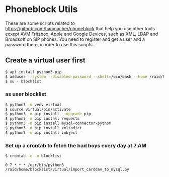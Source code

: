 # Phoneblock Utils

These are some scripts related to https://github.com/haumacher/phoneblock that help you use other tools ecxept AVM Fritzbox, Apple and Google Devices, such as XML, LDAP and Broadsoft on SIP phones. 
You need to register and get a user and a password there, in irder to use this scripts.

## Create a virtual user first

```bash
$ apt install python3-pip
$ adduser --system --disabled-password --shell=/bin/bash --home /raid/home/blocklist --group blocklist
$ su - blocklist
```
### as user blocklist
```bash 
$ python3 -m venv virtual
$ source virtual/bin/activate
$ python3 -m pip install --upgrade pip
$ python3 -m pip install requests
$ python3 -m pip install mysql-connector-python
$ python3 -m pip install xmltodict
$ python3 -m pip install vobject

```


### Set up a crontab to fetch the bad boys every day at 7 AM

```bash
$ crontab -e -u blocklist
```

```cron
0 7 * * * /usr/bin/python3 /raid/home/blocklist/virtual/import_carddav_to_mysql.py
```